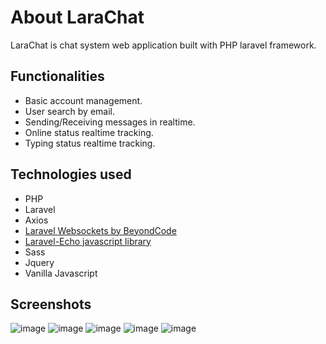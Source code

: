 # About LaraChat

LaraChat is chat system web application built with PHP laravel framework.

## Functionalities

- Basic account management.
- User search by email.
- Sending/Receiving messages in realtime.
- Online status realtime tracking.
- Typing status realtime tracking.
## Technologies used

- PHP
- Laravel
- Axios
- <a href="https://beyondco.de/docs/laravel-websockets/getting-started/introduction">Laravel Websockets by BeyondCode</a>
- <a href="https://github.com/laravel/echo">Laravel-Echo javascript library</a>
- Sass
- Jquery
- Vanilla Javascript

## Screenshots

![image](https://user-images.githubusercontent.com/91010360/194529509-041b3910-af95-41dc-9e85-3e1dc6e1766b.png)
![image](https://user-images.githubusercontent.com/91010360/194529587-02d8ccec-935b-4a24-8454-e8fb527858ea.png)
![image](https://user-images.githubusercontent.com/91010360/194529889-22e5acc0-d2bf-458a-9667-82bfa7d30b4c.png)
![image](https://user-images.githubusercontent.com/91010360/194530353-ad71bf4a-66e0-459d-aaea-da80c4d03ef2.png)
![image](https://user-images.githubusercontent.com/91010360/194530533-7ced76a6-e4f1-471a-b378-360e028c25ab.png)
